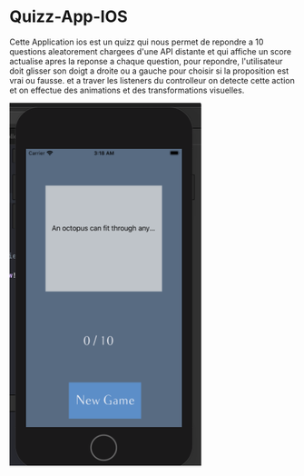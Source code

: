 # Quizz-App-IOS
Cette Application ios est un quizz qui nous permet de repondre a 10 questions aleatorement chargees d'une API distante et qui affiche un score actualise apres
la reponse a chaque question, pour repondre, l'utilisateur doit glisser son doigt a droite ou a gauche pour choisir si la proposition est vrai ou fausse.
et a traver les listeners du controlleur on detecte cette action et on effectue des animations et des transformations visuelles.

<img src="App-result-Images/Capture.PNG">
